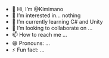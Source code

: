 - 👋 Hi, I’m @Kimimano
- 👀 I’m interested in... nothing
- 🌱 I’m currently learning C# and Unity
- 💞️ I’m looking to collaborate on ...
- 📫 How to reach me ...
- 😄 Pronouns: ...
- ⚡ Fun fact: ...

<!---
Kimimano/Kimimano is a ✨ special ✨ repository because its `README.md` (this file) appears on your GitHub profile.
You can click the Preview link to take a look at your changes.
--->
